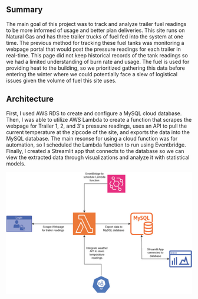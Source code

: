 ## Summary
The main goal of this project was to track and analyze trailer fuel readings to be more informed of usage and better plan deliveries. This site runs on Natural Gas and has three trailer trucks of fuel fed into the system at one time. The previous method for tracking these fuel tanks was monitoring a webpage portal that would post the pressure readings for each trailer in real-time. This page did not keep historical records of the tank readings so we had a limited understanding of burn rate and usage. The fuel is used for providing heat to the building, so we prioritized gathering this data before entering the winter where we could potentially face a slew of logistical issues given the volume of fuel this site uses. 

## Architecture
First, I used AWS RDS to create and configure a MySQL cloud database. Then, I was able to utilize AWS Lambda to create a function that scrapes the webpage for Trailer 1, 2, and 3's pressure readings, uses an API to pull the current temperature at the zipcode of the site, and exports the data into the MySQL database. The main resonse for using a cloud function was for automation, so I scheduled the Lambda function to run using Eventbridge. Finally, I created a Streamlit app that connects to the database so we can view the extracted data through visualizations and analyze it with statistical models. 

![Cloud Solution Architecture](assets/Cloud_Solution.jpg)
